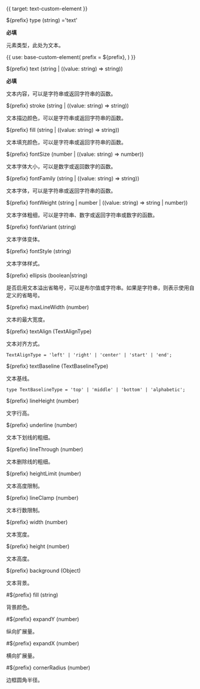 {{ target: text-custom-element }}

${prefix} type (string) ='text'

**必填**

元素类型，此处为文本。

{{ use: base-custom-element(
    prefix = ${prefix},
) }}

${prefix} text (string | ((value: string) => string))

**必填**

文本内容，可以是字符串或返回字符串的函数。

${prefix} stroke (string | ((value: string) => string))

文本描边颜色，可以是字符串或返回字符串的函数。

${prefix} fill (string | ((value: string) => string))

文本填充颜色，可以是字符串或返回字符串的函数。

${prefix} fontSize (number | ((value: string) => number))

文本字体大小，可以是数字或返回数字的函数。

${prefix} fontFamily (string | ((value: string) => string))

文本字体，可以是字符串或返回字符串的函数。

${prefix} fontWeight (string | number | ((value: string) => string | number))

文本字体粗细，可以是字符串、数字或返回字符串或数字的函数。

${prefix} fontVariant (string)

文本字体变体。

${prefix} fontStyle (string)

文本字体样式。

${prefix} ellipsis (boolean|string)

是否启用文本溢出省略号，可以是布尔值或字符串。如果是字符串，则表示使用自定义的省略号。

${prefix} maxLineWidth (number)

文本的最大宽度。

${prefix} textAlign (TextAlignType)

文本对齐方式。

```
TextAlignType = 'left' | 'right' | 'center' | 'start' | 'end';
```

${prefix} textBaseline (TextBaselineType)

文本基线。

```
type TextBaselineType = 'top' | 'middle' | 'bottom' | 'alphabetic';
```

${prefix} lineHeight (number)

文字行高。

${prefix} underline (number)

文本下划线的粗细。

${prefix} lineThrough (number)

文本删除线的粗细。

${prefix} heightLimit (number)

文本高度限制。

${prefix} lineClamp (number)

文本行数限制。

${prefix} width (number)

文本宽度。

${prefix} height (number)

文本高度。

${prefix} background (Object)

文本背景。

#${prefix} fill (string)

背景颜色。

#${prefix} expandY (number)

纵向扩展量。

#${prefix} expandX (number)

横向扩展量。

#${prefix} cornerRadius (number)

边框圆角半径。